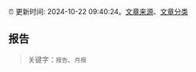 :alarm_clock: 更新时间: 2024-10-22 09:40:24。[文章来源](/README.md)、[文章分类](/TAGS.md)

## 报告


> 关键字：`报告`、`月报`



